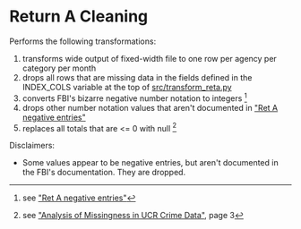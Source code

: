 # Return A Cleaning

Performs the following transformations:
1. transforms wide output of fixed-width file to one row per agency per category per month
2. drops all rows that are missing data in the fields defined in the INDEX_COLS variable at the top of [src/transform_reta.py](src/transform_reta.py)
3. converts FBI's bizarre negative number notation to integers [^1]
4. drops other number notation values that aren't documented in ["Ret A negative entries"](../../documents/Ret%20A%20negative%20entries.pdf)
5. replaces all totals that are <= 0 with null [^2]

Disclaimers: 
- Some values appear to be negative entries, but aren't documented in the FBI's documentation. They are dropped. 


[^1]: see ["Ret A negative entries"](../../documents/Ret%20A%20negative%20entries.pdf)
[^2]: see ["Analysis of Missingness in UCR Crime Data"](../../documents/Analysis%20of%20Missingness%20in%20UCR%20Crime%20Data.pdf), page 3
